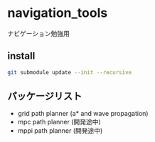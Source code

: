 # navigation_tools
ナビゲーション勉強用
## install

```bash
git submodule update --init --recursive
```

## パッケージリスト
- grid path planner (a* and wave propagation)
- mpc path planner (開発途中)
- mppi path planner (開発途中)
